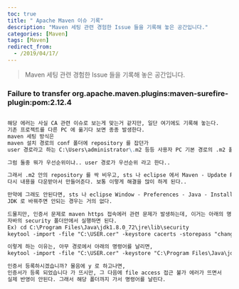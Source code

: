 ```yaml
---
toc: true
title: " Apache Maven 이슈 기록"
description: "Maven 세팅 관련 경험한 Issue 들을 기록해 놓은 공간입니다."
categories: [Maven]
tags: [Maven]
redirect_from:
  - /2019/04/17/
---
```


> Maven 세팅 관련 경험한 Issue 들을 기록해 놓은 공간입니다.

### Failure to transfer org.apache.maven.plugins:maven-surefire-plugin:pom:2.12.4

```md

해당 에러는 사실 CA 관련 이슈로 보는게 맞는거 같지만, 일단 여기에도 기록해 놓는다.
기존 프로젝트를 다른 PC 에 옮기다 보면 종종 발생한다.
maven 세팅 방식은 
maven 설치 경로의 conf 폴더에 repository 를 잡던가
user 경로라고 하는 C:\Users\administrator\.m2 등등 사용자 PC 기본 경로의 .m2 폴더 안에 repository 를 사용하게 된다.

그럼 둘중 뭐가 우선순위이냐.. user 경로가 우선순위 라고 한다..

그래서 .m2 안의 repository 를 싹 비우고, sts 나 eclipse 에서 Maven - Update Project(Force Update of Snapshots/Releases 체크) 하고 진행하면
다시 내용을 다운받아서 만들어준다. 보통 이렇게 해결을 많이 하게 된다..

만약에 그래도 안된다면, sts 나 eclipse Window - Preferences - Java - Installed JREs 를 확인해 보면 JRE 가 잡혀있는 경우가 있다.
JDK 로 바꿔주면 안되는 경우는 거의 없다.

드물지만, 인증서 문제로 maven https 접속에러 관련 문제가 발생하는데, 이거는 아래의 명령어를 
자바의 security 폴더안에서 실행하면 된다.
Ex) cd C:\Program Files\Java\jdk1.8.0_72\jre\lib\security
keytool -import -file "C:\USER.cer" -keystore cacerts -storepass "changeit"

이렇게 하는 이유는, 아무 경로에서 아래의 명령어를 날리면,
keytool -import -file "C:\USER.cer" -keystore "C:\Program Files\Java\jdk1.8.0_72\jre\lib\security" -storepass "changeit"

인증서 등록하시겠습니까? 물음에 y 로 하고나면, 
인증서가 등록 되었습니다 가 뜨시만, 그 다음에 file access 접근 불가 에러가 뜨면서 
실제 반영이 안된다. 그래서 해당 폴더까지 가서 명령어를 날린다.

```

[^1]: This is a footnote.

[kramdown]: https://kramdown.gettalong.org/
[My Blog]: https://marindie.github.io